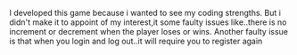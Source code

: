 I developed this game because i wanted to see my coding strengths.
But i didn't make it to appoint of my interest,it some faulty issues like..there is no increment or decrement when the player loses or wins.
Another faulty issue is that when you login and log out..it will require you to register again
